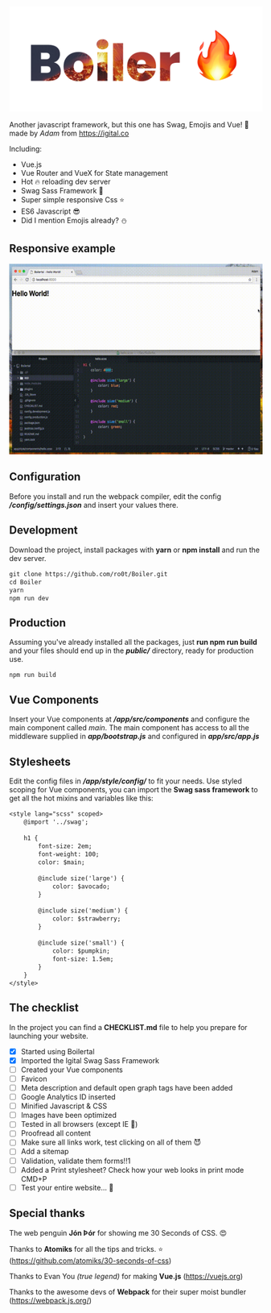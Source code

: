 ![Boiler](boiler@2x.png)

Another javascript framework, but this one has Swag, Emojis and Vue! 👾 made by *Adam* from https://igital.co

Including:
*	Vue.js
* 	Vue Router and VueX for State management
*	Hot 🔥 reloading dev server
*	Swag Sass Framework 💎
*	Super simple responsive Css ⭐️
*	ES6 Javascript 😎
*	Did I mention Emojis already? ⛄️

## Responsive example
![Responsive example with Boiler](example.gif)

## Configuration
Before you install and run the webpack compiler, edit the config ***/config/settings.json*** and insert your values there.

## Development
Download the project, install packages with **yarn** or **npm install** and run the dev server.
```Shell
git clone https://github.com/ro0t/Boiler.git
cd Boiler
yarn
npm run dev
```

## Production
Assuming you've already installed all the packages, just **run npm run build** and your files should end up in the ***public/*** directory, ready for production use.
```Shell
npm run build
```

## Vue Components
Insert your Vue components at ***/app/src/components*** and configure the main component called _main_.
The main component has access to all the middleware supplied in ***app/bootstrap.js*** and configured in ***app/src/app.js***

## Stylesheets
Edit the config files in ***/app/style/config/*** to fit your needs.
Use styled scoping for Vue components, you can import the **Swag sass framework** to get all the hot mixins and variables like this:
```Vue
<style lang="scss" scoped>
	@import '../swag';

	h1 {
		font-size: 2em;
		font-weight: 100;
		color: $main;

		@include size('large') {
			color: $avocado;
		}

		@include size('medium') {
			color: $strawberry;
		}

		@include size('small') {
			color: $pumpkin;
			font-size: 1.5em;
		}
	}
</style>
```

## The checklist
In the project you can find a **CHECKLIST.md** file to help you prepare for launching your website.

*	[x] Started using Boilertal
*	[x] Imported the Igital Swag Sass Framework
*	[ ] Created your Vue components
*	[ ] Favicon
*	[ ] Meta description and default open graph tags have been added
*	[ ] Google Analytics ID inserted
*	[ ] Minified Javascript & CSS
*	[ ] Images have been optimized
*	[ ] Tested in all browsers (except IE 🤮)
*	[ ] Proofread all content
*	[ ] Make sure all links work, test clicking on all of them 😈
*	[ ] Add a sitemap
*	[ ] Validation, validate them forms!!1
*	[ ] Added a Print stylesheet? Check how your web looks in print mode CMD+P
*	[ ] Test your entire website... 🤡

## Special thanks
The web penguin **Jón Þór** for showing me 30 Seconds of CSS. 😍

Thanks to **Atomiks** for all the tips and tricks. ⭐️ (https://github.com/atomiks/30-seconds-of-css)

Thanks to Evan You *(true legend)* for making **Vue.js** (https://vuejs.org)

Thanks to the awesome devs of **Webpack** for their super moist bundler (https://webpack.js.org/)
